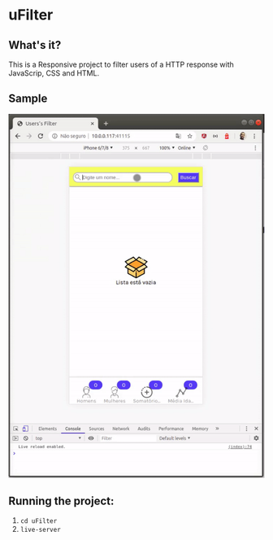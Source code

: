 # uFilter

## What's it?
This is a Responsive project to filter users of a HTTP response with JavaScrip, CSS and HTML.

## Sample
![](uFilter.gif)

## Running the project:

1. `cd uFilter`
2. `live-server`